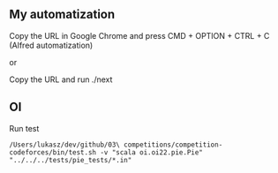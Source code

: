 ## My automatization

Copy the URL in Google Chrome and press CMD + OPTION + CTRL + C (Alfred automatization)

or

Copy the URL and run ./next

## OI

Run test

```
/Users/lukasz/dev/github/03\ competitions/competition-codeforces/bin/test.sh -v "scala oi.oi22.pie.Pie" "../../../tests/pie_tests/*.in"
```